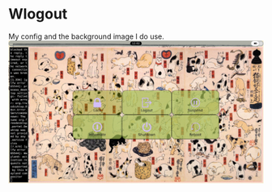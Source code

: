 # Wlogout
My config and the background image I do use.
![Screenshot](Screenshot_2025-09-17_12-02-29.png)
